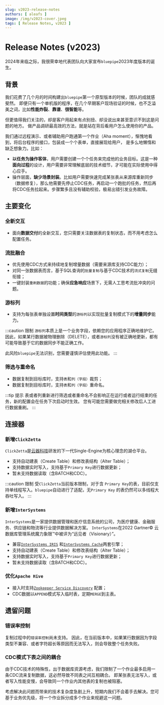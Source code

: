 ```yaml
---
slug: v2023-release-notes
authors: [ aleafs ]
image: /img/v2023-cover.jpeg
tags: [ Release Notes, v2023 ]
---
```


# Release Notes (v2023)

2024年来临之际，我很荣幸地代表团队向大家宣布`bluepipe`2023年度版本的诞生。

## 背景

我们花费了几个月的时间构建出`bluepipe`第一个原型版本的时候，团队的成就感斐然。
即便只有一个单机版的程序，在几个早期客户现场验证的时候，也不乏溢美之词，比如**性能炸裂**、**靠谱**、**很智能**等。

但更值得我们关注的，却是客户用起来有点别扭、却没说出来甚至意识不到这是问题的地方。
做产品调研最高效的方法，就是站在背后看用户怎么使用你的产品。

我们通过远程演示、或者辅助用户跑通第一个作业（Aha moment），惭愧地看到，将后台程序的接口，包装成一个个表单，直接展现给用户，
是多么地懒惰和缺乏想象力。比如：

* **以任务为操作客体**，用户需要创建一个个任务来完成他的业务目标。这是一种**面向过程**的设计，用户需要非常理解底层的技术细节，才可能在实际使用中得心应手。
* 操作层面，**缺少场景封装**。比如用户需要快速完成某张表从来源库重新同步（数据修复），那么他需要先停止CDC任务，再启动一个跑批的任务，然后再将CDC任务拉起来。步骤繁多且没有辅助校验，极易出错引发业务故障。

## 主要变化

### 全新交互

* 面向**数据交付**的全新交互，您只需要关注数据表的复制状态，而不用考虑怎么配置任务。

### 流批融合

* 优先使用CDC方式来持续地复制增量数据（需要来源库支持CDC能力）；
* 对同一张数据表而言，基于SQL查询的`批量复制`与基于CDC技术的`流式复制`无缝衔接；
* 一键封装`重刷数据`的功能；确保**应急响应**场景下，无需人工思考流批冲突的问题。

### 游标列

* 支持为每张表单独设置**时间类型**的`游标列`以实现批量复制模式下的**增量同步**能力。

:::caution 限制
`游标列`本质上是一个业务字段，依赖您的应用程序正确地维护它。
因此，如果某行数据被物理删除（DELETE），或者`游标列`没有被正确地更新，都有可能导致基于它的数据同步不能正确工作。

此风险`bluepipe`无法识别，您需要谨慎评估使用此功能。
:::

### 筛选与重命名

* 数据复制到目标库时，支持`表`和`列（字段）`裁剪；
* 数据复制到目标库时，支持`表`和`列（字段）`重命名。

:::tip 提示
表或者列重新进行筛选或者重命名不会影响正在运行或者运行结束的任务，新的配置会在任务下次启动时生效。
您有可能您需要做完相关修改后人工进行数据重刷。
:::

## 连接器

### 新增`ClickZetta`

`ClickZetta`是[云器科技](https://www.yunqi.tech)研发的下一代Single-Engine为核心理念的湖仓平台。

* 支持自动建表（Create Table）和修改表结构（Alter Table）；
* 支持数据实时写入，支持基于`Primary Key`进行数据更新；
* 暂未支持数据读取（含BATCH和CDC）。

:::caution 限制
受`ClickZetta`当前版本限制，对于含 `Primary Key`的表，目前仅支持单线程写入。`bluepipe`自动进行了适配，无`Primary Key`
的表仍然可以多线程大吞吐写入。
:::

### 新增`InterSystems`

`InterSystems`是一家提供数据管理和医疗信息系统的公司，为医疗健康、金融服务、供应链和物流等行业提供数据解决方案。
`InterSystems`在2022 Gartner:copyright: 云数据库管理系统魔力象限:tm:中被评为“远见者（Visionary）”。

* 兼容[`InterSystems IRIS`](https://www.intersystems.com/data-platform/)
  和[`InterSystems Caché`](https://www.intersystems.com/cache/)两套引擎；
* 支持自动建表（Create Table）和修改表结构（Alter Table）；
* 支持数据实时写入，支持基于`Primary Key`进行数据更新；
* 暂未支持数据读取（含BATCH和CDC）。

### 优化`Apache Hive`

* 接入时支持[`Zookeeper Service Discovery`](https://cwiki.apache.org/confluence/display/hive/hiveserver2+clients#HiveServer2Clients-ConnectionURLWhenZooKeeperServiceDiscoveryIsEnabled)
配置；
* CDC数据以`APPEND`模式写入临时表，定期`MERGE`到主表。

## 遗留问题

### 错误率控制
复制过程中的`错误率控制`尚未支持。
因此，在当前版本中，如果某行数据因为字段类型不兼容、或者字符超长等原因而无法写入，则会导致整个任务失败。

### CDC模式下表之间的耦合
由于CDC技术的特殊性，出于数据库资源考虑，我们限制了一个作业最多启用一条CDC流来复制数据，这必然导致不同表之间互相耦合。
即某张表无法写入，或者写入性能变慢，会导致同一个作业内其他表的复制也被阻塞。

考虑解决此问题而带来的技术复杂度急剧上升，短期内我们不会着手去解决。您可基于业务优先级，将一个作业拆分成多个作业来规避这一问题。